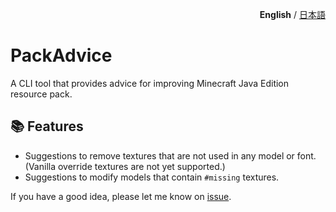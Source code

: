 <p align="right"><b>English</b> / <a href="README.ja.md">日本語</a> </p>

# PackAdvice

A CLI tool that provides advice for improving Minecraft Java Edition resource pack.

## 📚 Features

- Suggestions to remove textures that are not used in any model or font. (Vanilla override textures are not yet supported.)
- Suggestions to modify models that contain `#missing` textures.

If you have a good idea, please let me know on [issue](https://github.com/sya-ri/PackAdvice/issues/new?template=new-feature.md).
